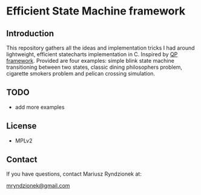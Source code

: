 Efficient State Machine framework
=================================

Introduction
------------
This repository gathers all the ideas and implementation tricks I had around lightweight, efficient
statecharts implementation in C. Inspired by [QP framework](https://state-machine.com/doc/concepts).
Provided are four examples: simple blink state machine transitioning between two states,
classic dining philosophers problem, cigarette smokers problem and pelican crossing simulation.


TODO
----

 - add more examples

License
-------
  - MPLv2

Contact
-------
If you have questions, contact Mariusz Ryndzionek at:

<mryndzionek@gmail.com>
